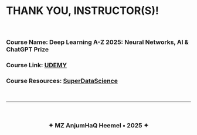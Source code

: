 # THANK YOU, INSTRUCTOR(S)!

<br>

### Course Name: Deep Learning A-Z 2025: Neural Networks, AI & ChatGPT Prize

### Course Link: [UDEMY](https://www.udemy.com/course/deeplearning)

### Course Resources: [SuperDataScience](https://www.superdatascience.com/deep-learning)

<br>

---

<br>

<h3 align="center"><strong>✦ MZ AnjumHaQ Heemel • 2025 ✦</strong></h3>
